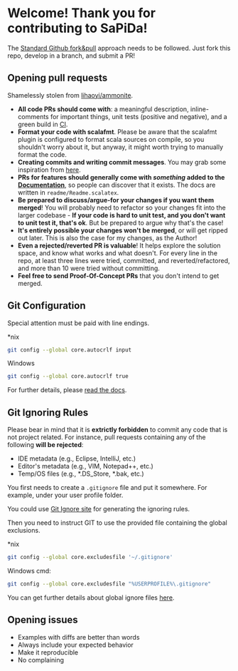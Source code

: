 Welcome! Thank you for contributing to SaPiDa!
==============================================
The [Standard Github fork&pull][Github Fork and Pull] approach needs to be followed. Just fork this repo, develop
in a branch, and submit a PR!

Opening pull requests
---------------------
Shamelessly stolen from [lihaoyi/ammonite](https://github.com/lihaoyi/Ammonite).

- **All code PRs should come with**: a meaningful description, inline-comments
  for important things, unit tests (positive and negative), and a green build
  in [CI](https://travis-ci.org/cmontemuino/sapida).
- **Format your code with scalafmt**. Please be aware that the scalafmt plugin
  is configured to format scala sources on compile, so you shouldn't worry about
  it, but anyway, it might worth trying to manually format the code.
- **Creating commits and writing commit messages**. You may grab some inspiration
  from [here][Git Commit Messages].
- **PRs for features should generally come with *something* added to the
  [Documentation](https://github.com/cmontemuino/sapida)**, so people can discover
  that it exists. The docs are written in `readme/Readme.scalatex`.
- **Be prepared to discuss/argue-for your changes if you want them merged**!
  You will probably need to refactor so your changes fit into the larger
  codebase - **If your code is hard to unit test, and you don't want to unit
  test it, that's ok**. But be prepared to argue why that's the case!
- **It's entirely possible your changes won't be merged**, or will get ripped
  out later. This is also the case for my changes, as the Author!
- **Even a rejected/reverted PR is valuable**! It helps explore the solution
  space, and know what works and what doesn't. For every line in the repo, at
  least three lines were tried, committed, and reverted/refactored, and more
  than 10 were tried without committing.
- **Feel free to send Proof-Of-Concept PRs** that you don't intend to get merged.

Git Configuration
-----------------
Special attention must be paid with line endings.

*nix
```bash
git config --global core.autocrlf input
```

Windows
```bash
git config --global core.autocrlf true
```

For further details, please [read the docs][Git Line Endings].

## Git Ignoring Rules
Please bear in mind that it is **extrictly forbidden** to commit any code that is not project related. For instance, pull requests containing any of the following **will be rejected**:

* IDE metadata (e.g., Eclipse, IntelliJ, etc.)
* Editor's metadata (e.g., VIM, Notepad++, etc.)
* Temp/OS files (e.g., *.DS_Store, *.bak, etc.)

You first needs to create a `.gitignore` file and put it somewhere. For example, under your user profile folder.

You could use [Git Ignore site][Git Ignore] for generating the ignoring rules.

Then you need to instruct GIT to use the provided file containing the global exclusions.

*nix
```bash
git config --global core.excludesfile '~/.gitignore'
```

Windows cmd:
```bash
git config --global core.excludesfile "%USERPROFILE%\.gitignore"
```

You can get further details about global ignore files [here][Global Git Ignore].

## Opening issues

* Examples with diffs are better than words
* Always include your expected behavior
* Make it reproducible
* No complaining

[Git Commit Messages]: http://tbaggery.com/2008/04/19/a-note-about-git-commit-messages.html
[Github Fork and Pull]: https://help.github.com/articles/about-pull-requests/
[Git Ignore]: https://www.gitignore.io/
[Git Line Endings]: https://git-scm.com/docs/gitattributes
[Global Git Ignore]: https://help.github.com/articles/ignoring-files/#create-a-global-gitignore

